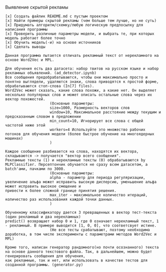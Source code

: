 Выявление скрытой рекламы

    [x] Создать файлик README.md с пустым проектом
    [x] Найти примеры скрытой рекламы (чем больше тем лучше, но не суть)
    [x] Придумать алгоритм/схемку/любую логическую предпосылку для написания программы
    [x] Проверить различные параметры модели, и выбрать те, при которых модель работает более точно
    [x] Обучить модель(-и) на основе источников
    [x] Сделать выводы
    
    Данная программа пытается отличать рекламный текст от нерекламного на основе Word2Vec и MPL. 
    
    Для обучения есть два датасета: набор твитов на русском языке и набор рекламных объявлений. (ad_detector.ipynb)
    Все сообщения предобрабатываются, чтобы они максимально просто и понятно выглядели, удаляются знаки, слова приводятся к простой форме, обрабатываются стоп-слова (In[7] files).
    Word2Vec может сказать, какие слова похожи, а какие нет. Он выделяет несколько популярных слов и может описать остальные слова через их вектор похожестей.
                        (Основные параметры:
                        size=1000, Размерность векторов слов
                        window=10, Максимальное расстояние между текущим и предсказанным словом в предложении
                        min_count=10, Игнорирует все слова с общей частотой ниже этой
                        workers=4 Используйте это множество рабочих потоков для обучения модели (более быстрое обучение на многоядерных машинах)
                        )
                        
    Каждое сообщение разбивается на слова, находятся их вектора, складываются -> получается "вектор всего сообщения".
    Рекламные тексты (1) и нерекламные тексты (0) обрабатываются by MLPClassifier. Персептончик обучается не сразу всем датасетом, а batch'ами, пачками по 3000.
                        (Основные параметры:
                        alpha - параметр для периода регуляризации, увеличение альфа может исправить высокую дисперсию, уменьшение альфа может исправить высокое смещение и                                         привести к более сложной границе принятия решения.
                        max_iter - максимальное количество итераций, количество раз использования каждой точки данных.
                        )
                        
    Обученному классификатору дается 3 превращенных в вектор тест-текста (один рекламный и два нерекламных) 
    predict() возвращает набор 0 и 1, где 0 означает нерекламный текст, 1 - рекламный. В примере выводится [1, 0, 0], что соответсвует истине.
                        (Не все тесты срабатывают, поэтому необходима доработка, в том числе эксперименты с параметрами методов Word2Vec и MPL)
    
    Кроме того, написан генератор рандомного(но почти осознанного) текста на основе данного текстового файла. Так, в дальнейшем, можно будет генерировать сообщения для обучения,
    как рекламные, так и нет, или использовать в качестве тестов для созданной программы. (generator.py)
